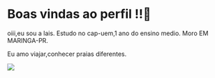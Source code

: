 # Boas vindas ao perfil !!💙

oiii,eu sou a lais.
Estudo no cap-uem,1 ano do ensino medio.
Moro EM MARINGA-PR.

Eu amo viajar,conhecer praias diferentes.

![](https://image.cnbcfm.com/api/v1/image/107263233-1687876594567-gettyimages-624711274-000109846419_Unapproved.jpg?v=1689076501&w=929&h=523&vtcrop=y)
